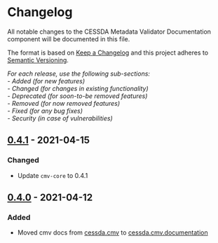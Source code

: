 # Changelog

All notable changes to the CESSDA Metadata Validator Documentation component will be documented in this file.

The format is based on [Keep a Changelog](http://keepachangelog.com/en/1.0.0/)
and this project adheres to [Semantic Versioning](http://semver.org/spec/v2.0.0.html).

*For each release, use the following sub-sections:*  
*- Added (for new features)*  
*- Changed (for changes in existing functionality)*  
*- Deprecated (for soon-to-be removed features)*  
*- Removed (for now removed features)*  
*- Fixed (for any bug fixes)*  
*- Security (in case of vulnerabilities)*

## [0.4.1] - 2021-04-15

### Changed

- Update `cmv-core` to 0.4.1

## [0.4.0] - 2021-04-12

### Added

- Moved cmv docs from [cessda.cmv](https://bitbucket.org/cessda/cessda.cmv) to [cessda.cmv.documentation](https://bitbucket.org/cessda/cessda.cmv.documentation)

[0.4.1]: https://bitbucket.org/cessda/cessda.cmv.documentation/src/v0.4.1
[0.4.0]: https://bitbucket.org/cessda/cessda.cmv.documentation/src/v0.4.0

